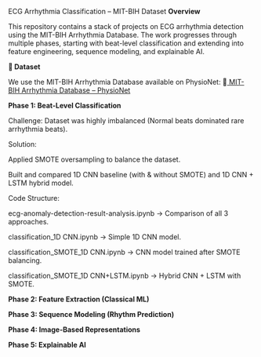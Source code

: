 ECG Arrhythmia Classification – MIT-BIH Dataset
**Overview**

This repository contains a stack of projects on ECG arrhythmia detection using the MIT-BIH Arrhythmia Database. The work progresses through multiple phases, starting with beat-level classification and extending into feature engineering, sequence modeling, and explainable AI.


**📂 Dataset**

We use the MIT-BIH Arrhythmia Database available on PhysioNet:
🔗[ MIT-BIH Arrhythmia Database – PhysioNet](https://physionet.org/content/mitdb/1.0.0/)


**Phase 1: Beat-Level Classification**

Challenge: Dataset was highly imbalanced (Normal beats dominated rare arrhythmia beats).

Solution:

Applied SMOTE oversampling to balance the dataset.

Built and compared 1D CNN baseline (with & without SMOTE) and 1D CNN + LSTM hybrid model.

Code Structure:

ecg-anomaly-detection-result-analysis.ipynb → Comparison of all 3 approaches.

classification_1D CNN.ipynb → Simple 1D CNN model.

classification_SMOTE_1D CNN.ipynb → CNN model trained after SMOTE balancing.

classification_SMOTE_1D CNN+LSTM.ipynb → Hybrid CNN + LSTM with SMOTE.


**Phase 2: Feature Extraction (Classical ML)**


**Phase 3: Sequence Modeling (Rhythm Prediction)**


**Phase 4: Image-Based Representations**


**Phase 5: Explainable AI**


